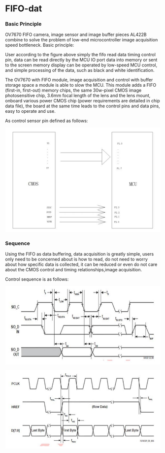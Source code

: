 
# FIFO-dat 


### Basic Principle

OV7670 FIFO camera, image sensor and image buffer pieces AL422B combine to solve the problem of low-end microcontroller image acquisition speed bottleneck. Basic principle:

User according to the figure above simply the fifo read data timing control pin, data can be read directly by the MCU IO port data into memory or sent to the screen memory display can be operated by low-speed MCU control, and simple processing of the data, such as black and white identification.

The OV7670 with FIFO module, image acquisition and control with buffer storage space a module is able to slow the MCU. This module adds a FIFO (first-in, first-out) memory chips, the same 30w-pixel CMOS image photosensitive chip, 3.6mm focal length of the lens and the lens mount, onboard various power CMOS chip (power requirements are detailed in chip data file), the board at the same time leads to the control pins and data pins, easy to operate and use.

As control sensor pin defined as follows:

![](2023-11-08-13-54-35.png)


### Sequence

Using the FIFO as data buffering, data acquisition is greatly simple, users only need to be concerned about is how to read, do not need to worry about how specific data is collected, it can be reduced or even do not care about the CMOS control and timing relationships,image acquisition.

Control sequence is as follows:

![](2023-11-08-13-55-54.png)

![](2023-11-08-13-56-02.png)